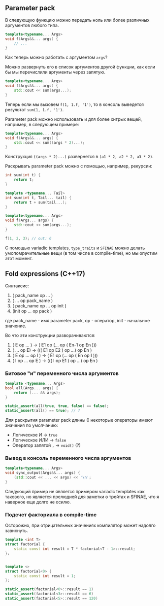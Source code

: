 ## Parameter pack

В следующую функцию можно передать ноль или более различных аргументов любого типа.

```cpp
template<typename... Args>
void f(Args&&... args) {
    // ...
}
```

Как теперь можно работать с аргументом `args`?

Можно развернуть его в список аргументов другой функции, как если бы мы перечислили аргументы через запятую.

```cpp
template<typename... Args>
void f(Args&&... args) {
    std::cout << sum(args...);
}
```

Теперь если мы вызовем `f(1, 1.f, '1')`, то в консоль выведется результат `sum(1, 1.f, '1')`.

Parameter pack можно использовать и для более хитрых вещей, например, в следующем примере:

```cpp
template<typename... Args>
void f(Args&&... args) {
    std::cout << sum((args * 2)...);
}
```

Конструкция `((args * 2)...)` развернется в `(a1 * 2, a2 * 2, a3 * 2)`.

Раскрывать parameter pack можно с помощью, например, рекурсии:

```cpp
int sum(int t) {
	return t;
}

template <typename... Tail>
int sum(int t, Tail... tail) {
	return t + sum(tail...);
}

template<typename... Args>
void f(Args... args) {
    std::cout << sum(args...);
}

f(1, 2, 3); // out: 6
```

С помощью variadic templates, `type_traits` и `SFINAE` можно делать умопомрачительные вещи (в том числе в compile-time), но мы опустим этот момент.

## Fold expressions (C++17)

Синтаксис:

1. ( pack_name op ... )
2. ( ... op pack_name )
3. ( pack_name op ... op init )
4. (init op ... op pack )

где pack_name - имя parameter pack, op - оператор, init - начальное значение.

Во что эти конструкции разворачиваются:

1. ( E op ... ) -> ( E1 op (... op ( En-1 op En )))
2. ( ... op E) -> ((( E1 op E2 ) op ...) op En )
3. ( E op ... op I ) -> ( E1 op (... op ( En op I )))
4. ( I op ... op E ) -> ((( I op E1 ) op ...) op En )

### Битовое "и" переменного числа аргументов

```cpp
template <typename... Args>
bool all(Args... args) {
	return (... && args);
}

static_assert(all(true, true, false) == false);
static_assert(all() == true); // ?
```

Для раскрытия parameter pack длины 0 некоторые операторы имеют значения по умолчанию:

* Логическое И -> `true`
* Логическое ИЛИ -> `false`
* Оператор запятой `,` -> `void()` (?)

### Вывод в консоль переменного числа аргументов

```cpp
template<typename... Args>
void sync_output(Args&&... args) {
	(std::cout << ... << args) << '\n';
}
```

Следующий пример не является примером variadic templates как такового, но является прелюдией для заметки о трейтах и SFINAE, что я наверное еще долго не осилю.

### Подсчет факториала в compile-time

Осторожно, при отрицательных значениях компилятор может надолго зависнуть.

```cpp
template <int T>
struct factorial {
	static const int result = T * factorial<T - 1>::result;
};


template <>
struct factorial<0> {
	static const int result = 1;
};

static_assert(factorial<0>::result == 1)
static_assert(factorial<3>::result == 6)
static_assert(factorial<5>::result == 120)
```
